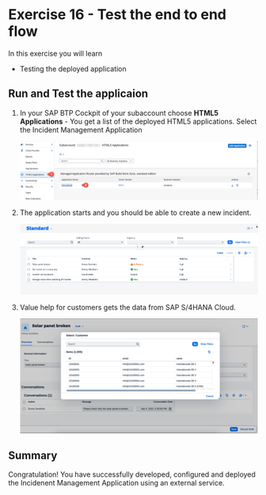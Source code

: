 
# Exercise 16 - Test the end to end flow

In this exercise you will learn
- Testing the deployed application

## Run and Test the applicaion

1. In your SAP BTP Cockpit of your subaccount choose **HTML5 Applications** - You get a list of the deployed HTML5 applications. Select the Incident Management Application

   ![Start app](./images/run-app01.png)

2. The application starts and you should be able to create a new incident.
   
   ![Test app](./images/run-app02.png)

3. Value help for customers gets the data from SAP S/4HANA Cloud.

    ![Test app](./images/run-app03.png)


## Summary

Congratulation! You have successfully developed, configured and deployed the Incidenent Management Application using an external service.